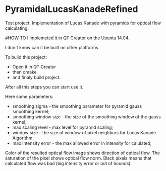 # PyramidalLucasKanadeRefined
Test project. Implementation of Lucas Kanade with pyramids for optical flow calculating.

#HOW TO
I implemeted it in QT Creator on the Ubuntu 14.04.

I don't know can it be built on other platforms.

To build this project:

- Open it in QT Creator
- then qmake
- and finaly build project.

After all this steps you can start use it.

Here some parameters:

- smoothing sigma - the smoothing parameter for pyramid gauss smoothing kernel;
- smoothing window size - the size of the smoothing window of the gauss kernel;
- max scaling level - max level for pyramid scaling;
- window size - the size of window of pixel neighbors for Lucas Kanade Algorithm;
- max intensity error - the max allowed error in intensity for calulated;

Color of the resulted optical flow image shows direction of optical flow.
The saturation of the pixel shows optical flow norm.
Black pixels means that calculated flow was bad (big intensity error or out of bounds).

